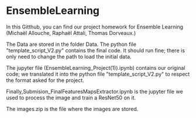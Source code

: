 # EnsembleLearning

In this Gitthub, you can find our project homework for Ensemble Learning (Michaël Allouche, Raphaël Attali, Thomas Dorveaux.)

The Data are stored in the folder Data.
The python file "template_script_V2.py" contains the final code. It should run fine; there is only need to change the path to load the initial data.

The jupyter file (EnsembleLearning_Project(1)).ipynb) contains our original code; we translated it into the python file "template_script_V2.py" to respect the format asked for the project.

Finally,Submision_FinalFeaturesMapsExtractor.ipynb is the jupyter file we used to process the image and train a ResNet50 on it.

The images.zip is the file where the images are stored.






